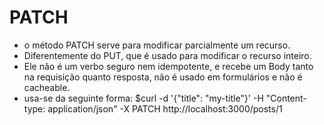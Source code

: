 # PATCH
- o método PATCH serve para modificar parcialmente um recurso.
- Diferentemente do PUT, que é usado para modificar o recurso inteiro.
- Ele não é um verbo seguro nem idempotente, e recebe um Body tanto na requisição quanto resposta, não é usado em formulários e não é cacheable.
- usa-se da seguinte forma: $curl -d '{"title": "my-title"}' -H "Content-type: application/json" -X PATCH http://localhost:3000/posts/1